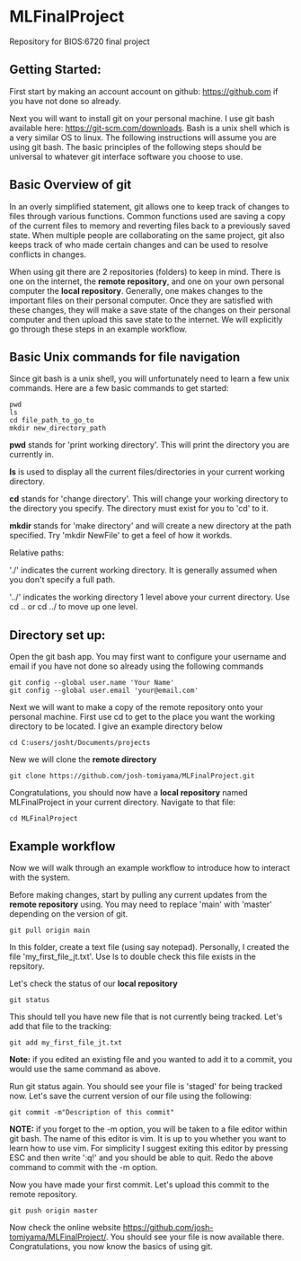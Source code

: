 # MLFinalProject
Repository for BIOS:6720 final project

## Getting Started:

First start by making an account account on github: https://github.com if you have not done so already.

Next you will want to install git on your personal machine. I use git bash available here: https://git-scm.com/downloads. Bash is a unix shell which is a very similar OS to linux. The following instructions will assume you are using git bash. The basic principles of the following steps should be universal to whatever git interface software you choose to use.

## Basic Overview of git

In an overly simplified statement, git allows one to keep track of changes to files through various functions. Common functions used are saving a copy of the current files to memory and reverting files back to a previously saved state. When multiple people are collaborating on the same project, git also keeps track of who made certain changes and can be used to resolve conflicts in changes.

When using git there are 2 repositories (folders) to keep in mind. There is one on the internet, the **remote repository**, and one on your own personal computer the **local repository**. Generally, one makes changes to the important files on their personal computer. Once they are satisfied with these changes, they will make a save state of the changes on their personal computer and then upload this save state to the internet. We will explicitly go through these steps in an example workflow.

## Basic Unix commands for file navigation

Since git bash is a unix shell, you will unfortunately need to learn a few unix commands. Here are a few basic commands to get started:

```
pwd
ls
cd file_path_to_go_to
mkdir new_directory_path
```

**pwd** stands for 'print working directory'. This will print the directory you are currently in.

**ls** is used to display all the current files/directories in your current working directory.

**cd** stands for 'change directory'. This will change your working directory to the directory you specify. The directory must exist for you to 'cd' to it.

**mkdir** stands for 'make directory' and will create a new directory at the path specified. Try 'mkdir NewFile' to get a feel of how it workds.

Relative paths:

'./' indicates the current working directory. It is generally assumed when you don't specify a full path.

'../' indicates the working directory 1 level above your current directory. Use  cd .. or cd ../ to move up one level.

## Directory set up:

Open the git bash app. You may first want to configure your username and email if you have not done so already using the following commands

```
git config --global user.name 'Your Name'
git config --global user.email 'your@email.com'
```

Next we will want to make a copy of the remote repository onto your personal machine. First use cd to get to the place you want the working directory to be located. I give an example directory below

```
cd C:users/josht/Documents/projects
```

New we will clone the **remote directory**

```
git clone https://github.com/josh-tomiyama/MLFinalProject.git
```

Congratulations, you should now have a **local repository** named MLFinalProject in your current directory. Navigate to that file:

```
cd MLFinalProject
```

## Example workflow

Now we will walk through an example workflow to introduce how to interact with the system.

Before making changes, start by pulling any current updates from the **remote repository** using. You may need to replace 'main' with 'master' depending on the version of git.

```
git pull origin main
```

In this folder, create a text file (using say notepad). Personally, I created the file 'my_first_file_jt.txt'. Use ls to double check this file exists in the repsitory.

Let's check the status of our **local repository**

```
git status
```

This should tell you have new file that is not currently being tracked. Let's add that file to the tracking:

```
git add my_first_file_jt.txt
```

**Note:** if you edited an existing file and you wanted to add it to a commit, you would use the same command as above.

Run git status again. You should see your file is 'staged' for being tracked now. Let's save the current version of our file using the following:

```
git commit -m"Description of this commit"
```

**NOTE:** if you forget to the -m option, you will be taken to a file editor within git bash. The name of this editor is vim. It is up to you whether you want to learn how to use vim. For simplicity I suggest exiting this editor by pressing ESC and then write ':q!' and you should be able to quit. Redo the above command to commit with the -m option.

Now you have made your first commit. Let's upload this commit to the remote repository.

```
git push origin master
```

Now check the online website https://github.com/josh-tomiyama/MLFinalProject/. You should see your file is now available there. Congratulations, you now know the basics of using git.
